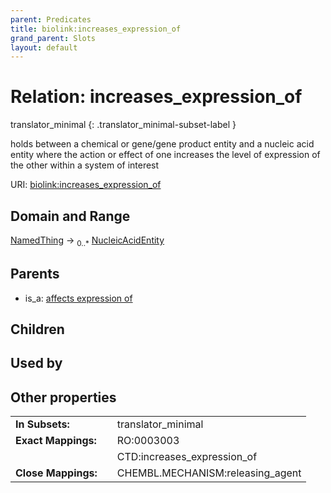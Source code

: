 ```yaml
---
parent: Predicates
title: biolink:increases_expression_of
grand_parent: Slots
layout: default
---
```


# Relation: increases_expression_of

translator_minimal
{: .translator_minimal-subset-label }


holds between a chemical or gene/gene product entity and a nucleic acid entity where the action or effect of one increases the level of expression of the other within a system of interest

URI: [biolink:increases_expression_of](https://w3id.org/biolink/vocab/increases_expression_of)

## Domain and Range

[NamedThing](NamedThing.md) ->  <sub>0..\*</sub> [NucleicAcidEntity](NucleicAcidEntity.md)

## Parents

 *  is_a: [affects expression of](affects_expression_of.md)

## Children


## Used by


## Other properties

|  |  |  |
| --- | --- | --- |
| **In Subsets:** | | translator_minimal |
| **Exact Mappings:** | | RO:0003003 |
|  | | CTD:increases_expression_of |
| **Close Mappings:** | | CHEMBL.MECHANISM:releasing_agent |

